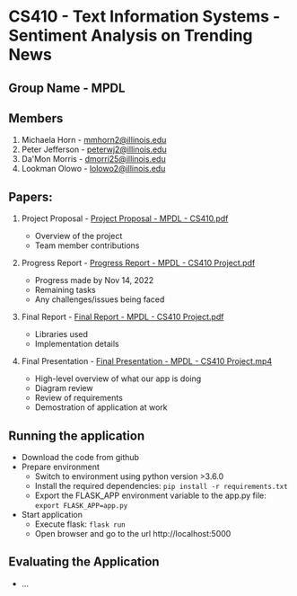 # CS410 - Text Information Systems - Sentiment Analysis on Trending News

## Group Name - MPDL

## Members
1. Michaela Horn - mmhorn2@illinois.edu
2. Peter Jefferson - peterwj2@illinois.edu
3. Da'Mon Morris - dmorri25@illinois.edu
4. Lookman Olowo - lolowo2@illinois.edu


## Papers:
1. Project Proposal - [Project Proposal - MPDL - CS410.pdf](https://github.com/PeterWJefferson/CourseProject/blob/main/.docs/Project%20Proposal%20-%20MPDL%20-%20CS410.pdf)
    - Overview of the project
    - Team member contributions
2. Progress Report - [Progress Report - MPDL - CS410 Project.pdf](https://github.com/PeterWJefferson/CourseProject/blob/main/.docs/Progress%20Report%20-%20MPDL%20-%20CS410%20Project.pdf)
    
    - Progress made by Nov 14, 2022
    - Remaining tasks
    - Any challenges/issues being faced
3. Final Report - [Final Report - MPDL - CS410 Project.pdf](https://github.com/PeterWJefferson/CourseProject/blob/main/.docs/Final%20Report%20-%20MPDL%20-%20CS410%20Project.pdf)
    - Libraries used
    - Implementation details
4. Final Presentation - [Final Presentation - MPDL - CS410 Project.mp4](https://github.com/PeterWJefferson/CourseProject/blob/main/.docs/)
    - High-level overview of what our app is doing 
    - Diagram review
    - Review of requirements
    - Demostration of application at work

## Running the application
- Download the code from github
- Prepare environment
  - Switch to environment using python version >3.6.0
  - Install the required dependencies: `pip install -r requirements.txt`
  - Export the FLASK_APP environment variable to the app.py file: `export FLASK_APP=app.py`
- Start application
  - Execute flask: `flask run`
  - Open browser and go to the url http://localhost:5000

## Evaluating the Application
  - ...